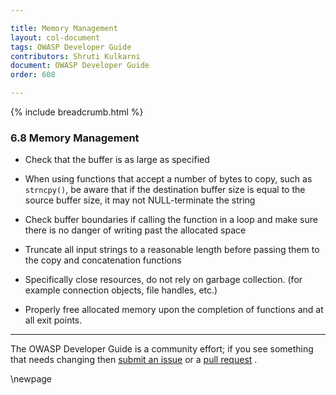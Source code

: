 ```yaml
---

title: Memory Management
layout: col-document
tags: OWASP Developer Guide
contributors: Shruti Kulkarni
document: OWASP Developer Guide
order: 608

---
```


{% include breadcrumb.html %}

### 6.8 Memory Management

* Check that the buffer is as large as specified

* When using functions that accept a number of bytes to copy, such as `strncpy()`,
    be aware that if the destination buffer size is equal to the source buffer size,
    it may not NULL-terminate the string

* Check buffer boundaries if calling the function in a loop and make sure there is no danger
    of writing past the allocated space

* Truncate all input strings to a reasonable length before passing them to the copy and concatenation functions

* Specifically close resources, do not rely on garbage collection. (for example connection objects, file handles, etc.)

* Properly free allocated memory upon the completion of functions and at all exit points.

----

The OWASP Developer Guide is a community effort; if you see something that needs changing
then [submit an issue][issue0608] or a [pull request][pr] .

[issue0608]: https://github.com/OWASP/www-project-developer-guide/issues/new?labels=enhancement&template=request.md&title=Update:%2006-secure-design/08-memory-management
[pr]: https://github.com/OWASP/www-project-developer-guide/pulls

\newpage
